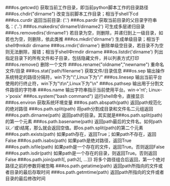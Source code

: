 ###os.getcwd() 获取当前工作目录，即当前python脚本工作的目录路径
###os.chdir("dirname")  改变当前脚本工作目录；相当于shell下cd
###os.curdir  返回当前目录: ('.')
###os.pardir  获取当前目录的父目录字符串名：('..')
###os.makedirs('dirname1/dirname2')    可生成多层递归目录
###os.removedirs('dirname1')    若目录为空，则删除，并递归到上一级目录，如若也为空，则删除，依此类推
###os.mkdir('dirname')    生成单级目录；相当于shell中mkdir dirname
###os.rmdir('dirname')    删除单级空目录，若目录不为空则无法删除，报错；相当于shell中rmdir dirname
###os.listdir('dirname')    列出指定目录下的所有文件和子目录，包括隐藏文件，并以列表方式打印
###os.remove()  删除一个文件
###os.rename("oldname","newname")  重命名文件/目录
###os.stat('path/filename')  获取文件/目录信息
###os.sep    输出操作系统特定的路径分隔符，win下为"\\",Linux下为"/"
###os.linesep    输出当前平台使用的行终止符，win下为"\t\n",Linux下为"\n"
###os.pathsep    输出用于分割文件路径的字符串
###os.name    输出字符串指示当前使用平台。win->'nt'; Linux->'posix'
###os.system("bash command")  运行shell命令，直接显示
###os.environ  获取系统环境变量
###os.path.abspath(path)  返回path规范化的绝对路径
###os.path.split(path)  将path分割成目录和文件名二元组返回
###os.path.dirname(path)  返回path的目录。其实就是###os.path.split(path)的第一个元素
###os.path.basename(path)  返回path最后的文件名。如何path以／或\结尾，那么就会返回空值。即os.path.split(path)的第二个元素
###os.path.exists(path)  如果path存在，返回True；如果path不存在，返回False
###os.path.isabs(path)  如果path是绝对路径，返回True
###os.path.isfile(path)  如果path是一个存在的文件，返回True。否则返回False
###os.path.isdir(path)  如果path是一个存在的目录，则返回True。否则返回False
###os.path.join(path1[, path2[, ...]])  将多个路径组合后返回，第一个绝对路径之前的参数将被忽略
###os.path.getatime(path)  返回path所指向的文件或者目录的最后存取时间
###os.path.getmtime(path)  返回path所指向的文件或者目录的最后修改时间

